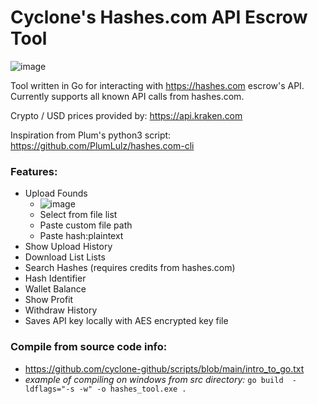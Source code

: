 # Cyclone's Hashes.com API Escrow Tool

![image](https://i.imgur.com/0W4O7Ex.png)

Tool written in Go for interacting with https://hashes.com escrow's API. Currently supports all known API calls from hashes.com.

Crypto / USD prices provided by: https://api.kraken.com

Inspiration from Plum's python3 script:
https://github.com/PlumLulz/hashes.com-cli
 
### Features:
- Upload Founds
  - ![image](https://i.imgur.com/GzRN3lE.png)
  - Select from file list
  - Paste custom file path
  - Paste hash:plaintext
- Show Upload History
- Download List Lists
- Search Hashes (requires credits from hashes.com)
- Hash Identifier
- Wallet Balance
- Show Profit
- Withdraw History
- Saves API key locally with AES encrypted key file

### Compile from source code info:
- https://github.com/cyclone-github/scripts/blob/main/intro_to_go.txt
- *example of compiling on windows from src directory:* `go build  -ldflags="-s -w" -o hashes_tool.exe .`